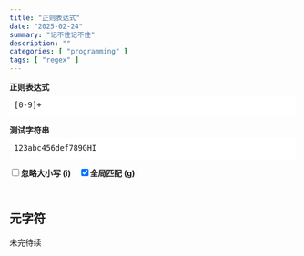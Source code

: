 ```yaml
---
title: "正则表达式"
date: "2025-02-24"
summary: "记不住记不住"
description: ""
categories: [ "programming" ]
tags: [ "regex" ]
---
```





<style>
    .container {
        /*max-width: 600px;*/
       /* margin: 0 auto;*/
    }
    .input-group {
        margin-bottom: 15px;
    }
    label {
        display: block;
        user-select: none;
        margin-bottom: 5px;
        font-weight: bold;
    }
    input[type="text"] {
        line-height: 1.5;
        font-family: monospace;
        color: var(--primary);
        width: 100%;
        padding: 8px;
        box-sizing: border-box;
        border: 1px solid var(--border);
        border-radius: var(--radius);
    }
    #highlightedText {
        line-height: 1.5;
        font-family: monospace;
    }
    #output {
        display: none;
    }
    .modifiers {
        margin-bottom: 0px;
    }
    .modifiers label {
        display: inline-block;
        margin-right: 10px;
    }
    .result {
        margin-top: 0px;
        padding: 10px;
        background-color: var(--code-bg);
        border: 1px solid var(--border);
        border-radius: var(--radius);
    }
    .highlight-0 {
        padding: 2px;
        border-radius: 3px;
    }
    .highlight-1 { padding: 2px; border-radius: 4px; background-color: #88c0d088; }
    .highlight-2 { padding: 2px; border-radius: 4px; background-color: #5e81ac88; }
    .highlight-3 { padding: 2px; border-radius: 4px; background-color: #a3be8c88; }
    .highlight-4 { padding: 2px; border-radius: 4px; background-color: #ebcb8b88; }
    .highlight-5 { padding: 2px; border-radius: 4px; background-color: #d0877088; }
</style>

<div class="container">
    <div class="input-group">
        <label for="regex">正则表达式</label>
        <input type="text" id="regex" value="[0-9]+">
    </div>
    <div class="input-group">
        <label for="testString">测试字符串</label>
        <input type="text" id="testString" value="123abc456def789GHI">
    </div>
    <div class="input-group modifiers">
        <label><input type="checkbox" name="modifier" value="i">忽略大小写 (i)</label>
        <label><input type="checkbox" name="modifier" value="g" checked>全局匹配 (g)</label>
    </div>
    <div class="result" id="result">
        <div id="highlightedText"></div>
        <p id="output"></p>
    </div>
</div>


<script>
    // 获取 DOM 元素
    const regexInput = document.getElementById('regex');
    const testStringInput = document.getElementById('testString');
    const modifierCheckboxes = document.querySelectorAll('input[name="modifier"]');
    const outputElement = document.getElementById('output');
    const highlightedTextElement = document.getElementById('highlightedText');
    // 监听输入框和复选框的变化
    regexInput.addEventListener('input', updateResult);
    testStringInput.addEventListener('input', updateResult);
    modifierCheckboxes.forEach(checkbox => {
        checkbox.addEventListener('change', updateResult);
    });
    // 更新结果的函数
    function updateResult() {
        const regexValue = regexInput.value;
        const testString = testStringInput.value;
        // 获取选中的修饰符
        const modifiers = Array.from(modifierCheckboxes)
            .filter(checkbox => checkbox.checked)
            .map(checkbox => checkbox.value)
            .join('');
        try {
            const regex = new RegExp(regexValue, modifiers);
            const matches = testString.match(regex);
            // 显示匹配结果
            if (matches) {
                outputElement.innerHTML = `匹配成功：<br>${matches.join('<br>')}`;
            } else {
                outputElement.innerHTML = '没有找到匹配项';
            }
            // 高亮显示匹配的文本
            if (regexValue) {
                let highlightedText = testString;
                let colorIndex = 0; // 用于切换颜色
                const colors = ['highlight-1', 'highlight-2', 'highlight-3', 'highlight-4', 'highlight-5'];
                // 使用正则表达式替换匹配项
                highlightedText = highlightedText.replace(regex, match => {
                    const colorClass = colors[colorIndex % colors.length]; // 循环使用颜色
                    colorIndex++;
                    return `<span class="highlight-0 ${colorClass}">${match}</span>`;
                });
                highlightedTextElement.innerHTML = highlightedText;
            } else {
                highlightedTextElement.innerHTML = testString; // 如果没有正则表达式，直接显示原文本
            }
        } catch (e) {
            outputElement.innerHTML = `正则表达式错误：${e.message}`;
            highlightedTextElement.innerHTML = testString; // 显示原文本
        }
    }
    // 初始化时调用一次
    updateResult();
</script>




## 元字符

未完待续
